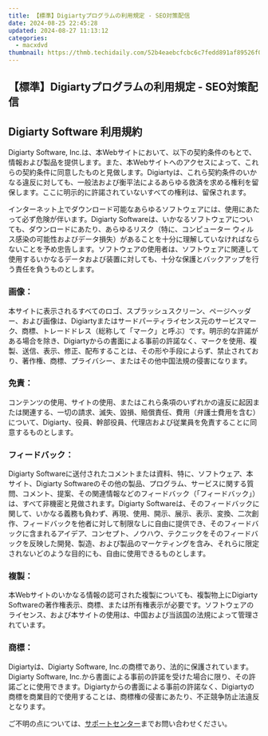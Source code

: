 ```yaml
---
title: 【標準】Digiartyプログラムの利用規定 - SEO対策配信
date: 2024-08-25 22:45:28
updated: 2024-08-27 11:13:12
categories:
  - macxdvd
thumbnail: https://thmb.techidaily.com/52b4eaebcfcbc6c7fedd891af89526f0d5ee168fe7bb540778411c3fb0605514.jpg
---
```


## 【標準】Digiartyプログラムの利用規定 - SEO対策配信

## Digiarty Software 利用規約

Digiarty Software, Inc.は、本Webサイトにおいて、以下の契約条件のもとで、情報および製品を提供します。また、本Webサイトへのアクセスによって、これらの契約条件に同意したものと見做します。Digiartyは、これら契約条件のいかなる違反に対しても、一般法および衡平法によるあらゆる救済を求める権利を留保します。ここに明示的に許諾されていないすべての権利は、留保されます。

インターネット上でダウンロード可能なあらゆるソフトウェアには、使用にあたって必ず危険が伴います。Digiarty Softwareは、いかなるソフトウェアについても、ダウンロードにあたり、あらゆるリスク（特に、コンピューター ウィルス感染の可能性およびデータ損失）があることを十分に理解していなければならないことを予め忠告します。ソフトウェアの使用者は、ソフトウェアに関連して使用するいかなるデータおよび装置に対しても、十分な保護とバックアップを行う責任を負うものとします。

### 画像：

本サイトに表示されるすべてのロゴ、スプラッシュスクリーン、ページヘッダー、および画像は、Digiartyまたはサードパーティライセンス元のサービスマーク、商標、トレードドレス（総称して「マーク」と呼ぶ）です。明示的な許諾がある場合を除き、Digiartyからの書面による事前の許諾なく、マークを使用、複製、送信、表示、修正、配布することは、その形や手段によらず、禁止されており、著作権、商標、プライバシー、またはその他中国法規の侵害になります。

### 免責：

コンテンツの使用、サイトの使用、またはこれら条項のいずれかの違反に起因または関連する、一切の請求、滅失、毀損、賠償責任、費用（弁護士費用を含む）について、Digiarty、役員、幹部役員、代理店および従業員を免責することに同意するものとします。

### フィードバック：

Digiarty Softwareに送付されたコメントまたは資料、特に、ソフトウェア、本サイト、Digiarty Softwareのその他の製品、プログラム、サービスに関する質問、コメント、提案、その関連情報などのフィードバック（「フィードバック」）は、すべて非機密と見做されます。Digiarty Softwareは、そのフィードバックに関して、いかなる義務も負わず、再現、使用、開示、展示、表示、変換、二次創作、フィードバックを他者に対して制限なしに自由に提供でき、そのフィードバックに含まれるアイデア、コンセプト、ノウハウ、テクニックをそのフィードバックを反映した開発、製造、および製品のマーケティングを含み、それらに限定されないどのような目的にも、自由に使用できるものとします。

### 複製： 

本Webサイトのいかなる情報の認可された複製についても、複製物上にDigiarty Softwareの著作権表示、商標、または所有権表示が必要です。ソフトウェアのライセンス、および本サイトの使用は、中国および当該国の法規によって管理されています。

### 商標：

Digiartyは、Digiarty Software, Inc.の商標であり、法的に保護されています。Digiarty Software, Inc.から書面による事前の許諾を受けた場合に限り、その許諾ごとに使用できます。Digiartyからの書面による事前の許諾なく、Digiartyの商標を商業目的で使用することは、商標権の侵害にあたり、不正競争防止法違反となります。

ご不明の点については、[サポートセンター](https://jp.videoproc.com/support/)までお問い合わせください。



<ins class="adsbygoogle"
     style="display:block"
     data-ad-format="autorelaxed"
     data-ad-client="ca-pub-7571918770474297"
     data-ad-slot="1223367746"></ins>



<ins class="adsbygoogle"
     style="display:block"
     data-ad-client="ca-pub-7571918770474297"
     data-ad-slot="8358498916"
     data-ad-format="auto"
     data-full-width-responsive="true"></ins>
